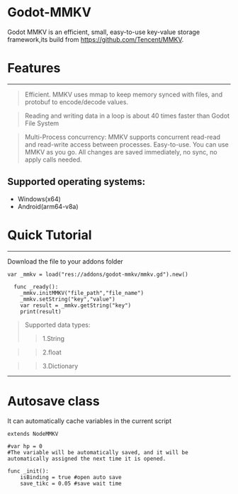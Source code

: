 # Godot-MMKV
Godot MMKV is an efficient, small, easy-to-use key-value storage framework,its build from https://github.com/Tencent/MMKV.

# Features
---
>Efficient. MMKV uses mmap to keep memory synced with files, and protobuf to encode/decode values.

>Reading and writing data in a loop is about 40 times faster than Godot File System

>Multi-Process concurrency: MMKV supports concurrent read-read and read-write access between processes.
>Easy-to-use. You can use MMKV as you go. All changes are saved immediately, no sync, no apply calls needed.

## Supported operating systems:
- Windows(x64)
- Android(arm64-v8a)

# Quick Tutorial
---
Download the file to your addons folder

```gdsript
var _mmkv = load("res://addons/godot-mmkv/mmkv.gd").new()

  func _ready():  
    _mmkv.initMMKV("file_path","file_name") 
    _mmkv.setString("key","value")  
    var result = _mmkv.getString("key") 
    print(result) 
```
>Supported data types:
>>1.String

>>2.float

>>3.Dictionary
---
# Autosave class
It can automatically cache variables in the current script
```gdsript
extends NodeMMKV

#var hp = 0 
#The variable will be automatically saved, and it will be automatically assigned the next time it is opened.

func _init():
	isBinding = true #open auto save
	save_tikc = 0.05 #save wait time
 ```
